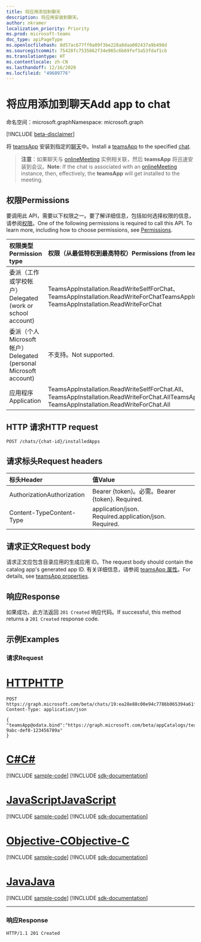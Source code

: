 ```yaml
---
title: 将应用添加到聊天
description: 将应用安装到聊天。
author: nkramer
localization_priority: Priority
ms.prod: microsoft-teams
doc_type: apiPageType
ms.openlocfilehash: 8d57ac677ff0a09f3be228a8daa002437a9b498d
ms.sourcegitcommit: 75428fc7535662f34e965c6b69fef3a53fdaf1cb
ms.translationtype: HT
ms.contentlocale: zh-CN
ms.lasthandoff: 12/16/2020
ms.locfileid: "49689776"
---
```

# <a name="add-app-to-chat"></a><span data-ttu-id="567f0-103">将应用添加到聊天</span><span class="sxs-lookup"><span data-stu-id="567f0-103">Add app to chat</span></span>

<span data-ttu-id="567f0-104">命名空间：microsoft.graph</span><span class="sxs-lookup"><span data-stu-id="567f0-104">Namespace: microsoft.graph</span></span>

[!INCLUDE [beta-disclaimer](../../includes/beta-disclaimer.md)]

<span data-ttu-id="567f0-105">将 [teamsApp](../resources/teamsapp.md) 安装到指定的[聊天](../resources/chat.md)中。</span><span class="sxs-lookup"><span data-stu-id="567f0-105">Install a [teamsApp](../resources/teamsapp.md) to the specified [chat](../resources/chat.md).</span></span>

> <span data-ttu-id="567f0-106">**注意**：如果聊天与 [onlineMeeting](../resources/onlinemeeting.md) 实例相关联，然后 **teamsApp** 将迅速安装到会议。</span><span class="sxs-lookup"><span data-stu-id="567f0-106">**Note**: If the chat is associated with an [onlineMeeting](../resources/onlinemeeting.md) instance, then, effectively, the **teamsApp** will get installed to the meeting.</span></span>

## <a name="permissions"></a><span data-ttu-id="567f0-107">权限</span><span class="sxs-lookup"><span data-stu-id="567f0-107">Permissions</span></span>

<span data-ttu-id="567f0-p101">要调用此 API，需要以下权限之一。要了解详细信息，包括如何选择权限的信息，请参阅[权限](/graph/permissions-reference)。</span><span class="sxs-lookup"><span data-stu-id="567f0-p101">One of the following permissions is required to call this API. To learn more, including how to choose permissions, see [Permissions](/graph/permissions-reference).</span></span>

|<span data-ttu-id="567f0-110">权限类型</span><span class="sxs-lookup"><span data-stu-id="567f0-110">Permission type</span></span>      | <span data-ttu-id="567f0-111">权限（从最低特权到最高特权）</span><span class="sxs-lookup"><span data-stu-id="567f0-111">Permissions (from least to most privileged)</span></span>              |
|:--------------------|:---------------------------------------------------------|
|<span data-ttu-id="567f0-112">委派（工作或学校帐户）</span><span class="sxs-lookup"><span data-stu-id="567f0-112">Delegated (work or school account)</span></span> | <span data-ttu-id="567f0-113">TeamsAppInstallation.ReadWriteSelfForChat、TeamsAppInstallation.ReadWriteForChat</span><span class="sxs-lookup"><span data-stu-id="567f0-113">TeamsAppInstallation.ReadWriteSelfForChat, TeamsAppInstallation.ReadWriteForChat</span></span> |
|<span data-ttu-id="567f0-114">委派（个人 Microsoft 帐户）</span><span class="sxs-lookup"><span data-stu-id="567f0-114">Delegated (personal Microsoft account)</span></span> | <span data-ttu-id="567f0-115">不支持。</span><span class="sxs-lookup"><span data-stu-id="567f0-115">Not supported.</span></span>    |
|<span data-ttu-id="567f0-116">应用程序</span><span class="sxs-lookup"><span data-stu-id="567f0-116">Application</span></span> | <span data-ttu-id="567f0-117">TeamsAppInstallation.ReadWriteSelfForChat.All、TeamsAppInstallation.ReadWriteForChat.All</span><span class="sxs-lookup"><span data-stu-id="567f0-117">TeamsAppInstallation.ReadWriteSelfForChat.All, TeamsAppInstallation.ReadWriteForChat.All</span></span> |

## <a name="http-request"></a><span data-ttu-id="567f0-118">HTTP 请求</span><span class="sxs-lookup"><span data-stu-id="567f0-118">HTTP request</span></span>

<!-- { 
"blockType": "ignored" 
} -->

```http
POST /chats/{chat-id}/installedApps
```

## <a name="request-headers"></a><span data-ttu-id="567f0-119">请求标头</span><span class="sxs-lookup"><span data-stu-id="567f0-119">Request headers</span></span>

| <span data-ttu-id="567f0-120">标头</span><span class="sxs-lookup"><span data-stu-id="567f0-120">Header</span></span>       | <span data-ttu-id="567f0-121">值</span><span class="sxs-lookup"><span data-stu-id="567f0-121">Value</span></span> |
|:---------------|:--------|
| <span data-ttu-id="567f0-122">Authorization</span><span class="sxs-lookup"><span data-stu-id="567f0-122">Authorization</span></span>  | <span data-ttu-id="567f0-p102">Bearer {token}。必需。</span><span class="sxs-lookup"><span data-stu-id="567f0-p102">Bearer {token}. Required.</span></span>  |
| <span data-ttu-id="567f0-125">Content-Type</span><span class="sxs-lookup"><span data-stu-id="567f0-125">Content-Type</span></span>  | <span data-ttu-id="567f0-p103">application/json. Required.</span><span class="sxs-lookup"><span data-stu-id="567f0-p103">application/json. Required.</span></span>  |

## <a name="request-body"></a><span data-ttu-id="567f0-128">请求正文</span><span class="sxs-lookup"><span data-stu-id="567f0-128">Request body</span></span>

<span data-ttu-id="567f0-129">请求正文应包含目录应用的生成应用 ID。</span><span class="sxs-lookup"><span data-stu-id="567f0-129">The request body should contain the catalog app's generated app ID.</span></span> <span data-ttu-id="567f0-130">有关详细信息，请参阅 [teamsApp 属性](../resources/teamsapp.md#properties)。</span><span class="sxs-lookup"><span data-stu-id="567f0-130">For details, see [teamsApp properties](../resources/teamsapp.md#properties).</span></span>

## <a name="response"></a><span data-ttu-id="567f0-131">响应</span><span class="sxs-lookup"><span data-stu-id="567f0-131">Response</span></span>

<span data-ttu-id="567f0-132">如果成功，此方法返回 `201 Created` 响应代码。</span><span class="sxs-lookup"><span data-stu-id="567f0-132">If successful, this method returns a `201 Created` response code.</span></span>

## <a name="examples"></a><span data-ttu-id="567f0-133">示例</span><span class="sxs-lookup"><span data-stu-id="567f0-133">Examples</span></span>

### <a name="request"></a><span data-ttu-id="567f0-134">请求</span><span class="sxs-lookup"><span data-stu-id="567f0-134">Request</span></span>


# <a name="http"></a>[<span data-ttu-id="567f0-135">HTTP</span><span class="sxs-lookup"><span data-stu-id="567f0-135">HTTP</span></span>](#tab/http)
<!-- {
  "blockType": "request",
  "name": "add_app_in_chat"
}-->

```http
POST https://graph.microsoft.com/beta/chats/19:ea28e88c00e94c7786b065394a61f296@thread.v2/installedApps
Content-Type: application/json

{
"teamsApp@odata.bind":"https://graph.microsoft.com/beta/appCatalogs/teamsApps/12345678-9abc-def0-123456789a"
}
```
# <a name="c"></a>[<span data-ttu-id="567f0-136">C#</span><span class="sxs-lookup"><span data-stu-id="567f0-136">C#</span></span>](#tab/csharp)
[!INCLUDE [sample-code](../includes/snippets/csharp/add-app-in-chat-csharp-snippets.md)]
[!INCLUDE [sdk-documentation](../includes/snippets/snippets-sdk-documentation-link.md)]

# <a name="javascript"></a>[<span data-ttu-id="567f0-137">JavaScript</span><span class="sxs-lookup"><span data-stu-id="567f0-137">JavaScript</span></span>](#tab/javascript)
[!INCLUDE [sample-code](../includes/snippets/javascript/add-app-in-chat-javascript-snippets.md)]
[!INCLUDE [sdk-documentation](../includes/snippets/snippets-sdk-documentation-link.md)]

# <a name="objective-c"></a>[<span data-ttu-id="567f0-138">Objective-C</span><span class="sxs-lookup"><span data-stu-id="567f0-138">Objective-C</span></span>](#tab/objc)
[!INCLUDE [sample-code](../includes/snippets/objc/add-app-in-chat-objc-snippets.md)]
[!INCLUDE [sdk-documentation](../includes/snippets/snippets-sdk-documentation-link.md)]

# <a name="java"></a>[<span data-ttu-id="567f0-139">Java</span><span class="sxs-lookup"><span data-stu-id="567f0-139">Java</span></span>](#tab/java)
[!INCLUDE [sample-code](../includes/snippets/java/add-app-in-chat-java-snippets.md)]
[!INCLUDE [sdk-documentation](../includes/snippets/snippets-sdk-documentation-link.md)]

---


### <a name="response"></a><span data-ttu-id="567f0-140">响应</span><span class="sxs-lookup"><span data-stu-id="567f0-140">Response</span></span>

<!-- {
  "blockType": "response",
  "truncated": true,
  "@odata.type": "microsoft.graph.teamsAppInstallation"
} -->

```http
HTTP/1.1 201 Created
```

<!-- uuid: 8fcb5dbc-d5aa-4681-8e31-b001d5168d79
2015-10-25 14:57:30 UTC -->
<!-- {
  "type": "#page.annotation",
  "description": "Chat add installedapps",
  "keywords": "",
  "section": "documentation",
  "tocPath": ""
}-->

